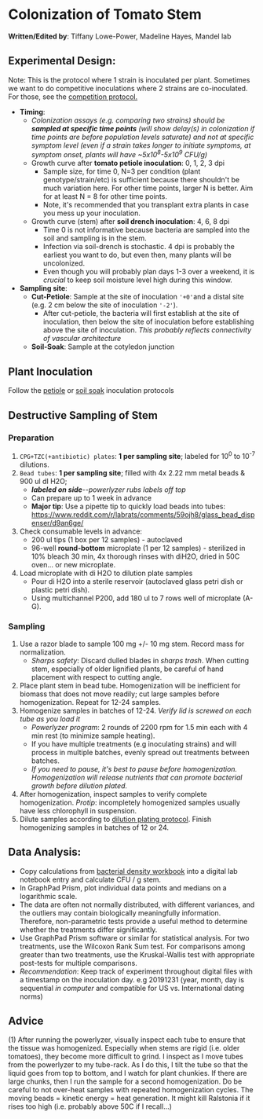 # Colonization of Tomato Stem

**Written/Edited by**: Tiffany Lowe-Power, Madeline Hayes, Mandel lab

## Experimental Design:
Note: This is the protocol where 1 strain is inoculated per plant.  Sometimes we want to do competitive inoculations where 2 strains are co-inoculated. For those, see the [competition protocol.](competition_assay.md) 

* **Timing**:
    * *Colonization assays (e.g. comparing two strains) should be **sampled at specific time points** (will show delay(s) in colonization if time points are before population levels saturate) and not at specific symptom level (even if a strain takes longer to initiate symptoms, at symptom onset, plants will have ~5x10<sup>8</sup>-5x10<sup>9</sup> CFU/g)*
    * Growth curve after **tomato petiole inoculation**: 0, 1, 2, 3 dpi
        * Sample size, for time 0, N=3 per condition (plant genotype/strain/etc) is sufficient because there shouldn't be much variation here. For other time points, larger N is better.  Aim for at least N = 8 for other time points. 
        * Note, it's recommended that you transplant extra plants in case you mess up your inoculation. 
    * Growth curve (stem) after **soil drench inoculation**: 4, 6, 8 dpi
        * Time 0 is not informative because bacteria are sampled into the soil and sampling is in the stem. 
        * Infection via soil-drench is stochastic. 4 dpi is probably the earliest you want to do, but even then, many plants will be uncolonized. 
        * Even though you will probably plan days 1-3 over a weekend, it is *crucial* to keep soil moisture level high during this window.
* **Sampling site**:
    * **Cut-Petiole**: Sample at the site of inoculation `'+0'`and a distal site (e.g. 2 cm below the site of inoculation `'-2'`).
        * After cut-petiole, the bacteria will first establish at the site of inoculation, then below the site of inoculation before establishing above the site of inoculation. 
        *This probably reflects connectivity of vascular architecture*
    * **Soil-Soak**: Sample at the cotyledon junction

## Plant Inoculation

Follow the [petiole](tomato_petiole_inoc.md) or [soil soak](tomato_ss_inoc.md) inoculation protocols

## Destructive Sampling of Stem

### Preparation

1. `CPG+TZC(+antibiotic) plates`: **1 per sampling site**; labeled for 10<sup>0</sup> to 10<sup>-7</sup> dilutions.
1. `Bead tubes`: **1 per sampling site**; filled with 4x 2.22 mm metal beads & 900 ul dI H2O;  
    * ***labeled on side**--powerlyzer rubs labels off top*
    * Can prepare up to 1 week in advance
    * **Major tip**: Use a pipette tip to quickly load beads into tubes: https://www.reddit.com/r/labrats/comments/59ojh8/glass_bead_dispenser/d9an6ge/
1. Check consumable levels in advance: 
    * 200 ul tips (1 box per 12 samples) - autoclaved
    * 96-well **round-bottom** microplate (1 per 12 samples) - sterilized in 10% bleach 30 min, 4x thorough rinses with diH2O, dried in 50C oven... or new microplate.
1. Load microplate with di H2O to dilution plate samples
    * Pour di H2O into a sterile reservoir (autoclaved glass petri dish or  plastic petri dish).
    * Using multichannel P200, add 180 ul to 7 rows well of microplate (A-G). 

### Sampling

1. Use a razor blade to sample 100 mg +/- 10 mg stem. 
Record mass for normalization. 
    * *Sharps safety*: Discard dulled blades in *sharps trash*. 
    When cutting stem, especially of older lignified plants, be careful of hand placement with respect to cutting angle. 
1. Place plant stem in bead tube. 
Homogenization will be inefficient for biomass that does not move readily; cut large samples before homogenization. 
Repeat for 12-24 samples. 
1. Homogenize samples in batches of 12-24. 
*Verify lid is screwed on each tube as you load it*
    * *Powerlyzer program*: 2 rounds of 2200 rpm for 1.5 min each with 4 min rest (to minimize sample heating).
    * If you have multiple treatments (e.g inoculating strains) and will process in multiple batches, evenly spread out treatments between batches. 
    * *If you need to pause, it's best to pause before homogenization. 
    Homogenization will release nutrients that can promote bacterial growth before dilution plated.*  
1. After homogenization, inspect samples to verify complete homogenization. 
*Protip*: incompletely homogenized samples usually have less chlorophyll in suspension.
1. Dilute samples according to [dilution plating protocol](cfus.md). Finish homogenizing samples in batches of 12 or 24. 

## Data Analysis: 
* Copy calculations from [bacterial density workbook](workbooks/bacterial_density_workbook.xlsx) into a digital lab notebook entry and calculate CFU / g stem. 
* In GraphPad Prism, plot individual data points and medians on a logarithmic scale.
* The data are often not normally distributed, with different variances, and the outliers may contain biologically meaningfully information. 
Therefore, non-parametric tests provide a useful method to determine whether the treatments differ significantly.
* Use GraphPad Prism software or similar for statistical analysis. 
For two treatments, use the Wilcoxon Rank Sum test. 
For comparisons among greater than two treatments, use the Kruskal-Wallis test with appropriate post-tests for multiple comparisons. 
* *Recommendation*: Keep track of experiment throughout digital files with a timestamp on the inoculation day. 
e.g 20191231 (year, month, day is sequential *in computer* and compatible for US vs. International dating norms)

## Advice
(1) After running the powerlyzer, visually inspect each tube to ensure that the tissue was homogenized.  Especially when stems are rigid (i.e. older tomatoes), they become more difficult to grind. I inspect as I move tubes from the powerlyzer to my tube-rack. As I do this, I tilt the tube so that the liquid goes from top to bottom, and I watch for plant chunkies. If there are large chunks, then I run the sample for a second homogenization.  Do be careful to not over-heat samples with repeated homogenization cycles.  The moving beads = kinetic energy = heat generation.  It might kill Ralstonia if it rises too high (i.e. probably above 50C if I recall...)
